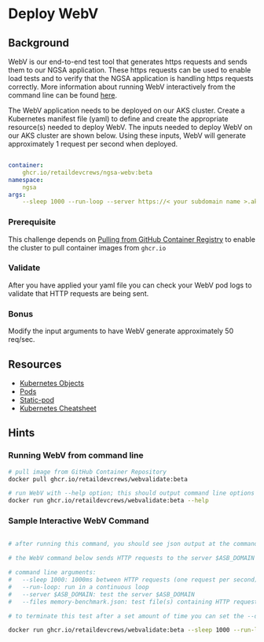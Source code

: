 # Deploy WebV

## Background

WebV is our end-to-end test tool that generates https requests and sends them to our NGSA application. These https requests can be used to enable load tests and to verify that the NGSA application is handling https requests correctly. More information about running WebV interactively from the command line can be found [here](https://github.com/retaildevcrews/webvalidate/blob/main/README.md).

The WebV application needs to be deployed on our AKS cluster. Create a Kubernetes manifest file (yaml) to define and create the appropriate resource(s) needed to deploy WebV. The inputs needed to deploy WebV on our AKS cluster are shown below. Using these inputs, WebV will generate approximately 1 request per second when deployed.

```yaml

container:
    ghcr.io/retaildevcrews/ngsa-webv:beta
namespace:
    ngsa
args:
    --sleep 1000 --run-loop --server https://< your subdomain name >.aks-sb.com --files memory-benchmark.json

```

### Prerequisite

This challenge depends on [Pulling from GitHub Container Registry](../github-container-registry/README.md) to enable the cluster to pull container images from `ghcr.io`

### Validate

After you have applied your yaml file you can check your WebV pod logs to validate that HTTP requests are being sent.

### Bonus

Modify the input arguments to have WebV generate approximately 50 req/sec.

## Resources

- [Kubernetes Objects](https://kubernetes.io/docs/concepts/overview/working-with-objects/kubernetes-objects/)
- [Pods](https://kubernetes.io/docs/concepts/workloads/pods/)
- [Static-pod](https://kubernetes.io/docs/tasks/configure-pod-container/static-pod/)
- [Kubernetes Cheatsheet](https://kubernetes.io/docs/reference/kubectl/cheatsheet/#creating-objects)

## Hints

### Running WebV from command line

```bash
# pull image from GitHub Container Repository 
docker pull ghcr.io/retaildevcrews/webvalidate:beta

# run WebV with --help option; this should output command line options shown below
docker run ghcr.io/retaildevcrews/webvalidate:beta --help
```

### Sample Interactive WebV Command

```bash

# after running this command, you should see json output at the command line describing HTTP requests

# the WebV command below sends HTTP requests to the server $ASB_DOMAIN in a continuous loop at the rate of one request per second

# command line arguments:
#   --sleep 1000: 1000ms between HTTP requests (one request per second)
#   --run-loop: run in a continuous loop
#   --server $ASB_DOMAIN: test the server $ASB_DOMAIN
#   --files memory-benchmark.json: test file(s) containing HTTP requests and expected response

# to terminate this test after a set amount of time you can set the --duration argument (time in seconds). Otherwise, use CTRL-C to stop it.

docker run ghcr.io/retaildevcrews/webvalidate:beta --sleep 1000 --run-loop --server $ASB_DOMAIN --files memory-benchmark.json
```

